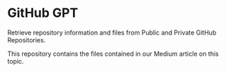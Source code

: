 
# GitHub GPT

 Retrieve repository information and files from Public and Private GitHub Repositories.

 This repository contains the files contained in our Medium article on this topic.
